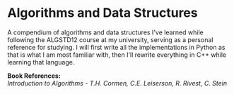 # Algorithms and Data Structures
A compendium of algorithms and data structures I've learned while following the ALGSTD12 course at my university, serving as a personal reference for studying.
I will first write all the implementations in Python as that is what I am most familiar with, then I'll rewrite everything in C++ while learning that language.

**Book References:**  
_Introduction to Algorithms - T.H. Cormen, C.E. Leiserson, R. Rivest, C. Stein_